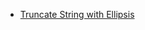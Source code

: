 * [Truncate String with Ellipsis](https://css-tricks.com/snippets/css/truncate-string-with-ellipsis/)
